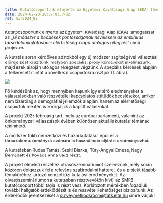 ```yaml
---
title: Kutatócsoportunk elnyerte az Egyetemi Kiválósági Alap (EKA) támogatását
date: 2024-02-20T20:07:03.743Z
ref: hir2024_02
---
```

Kutatócsoportunk elnyerte az Egyetemi Kiválósági Alap (EKA) támogatását az „*Új módszer a becslések pontosságának növelésére az empirikus társadalomkutatásban: elérhetőség-alapú utólagos rétegzés*” című projektre.

A kutatás során kérdőíves adatokból egy új módszer segítségével választási előrejelzést készítünk, melyben speciális, proxy kérdéseket alkalmazunk, majd ezek alapján utólagos rétegzést végzünk. A speciális kérdések alapján a felkeresett mintát a következő csoportokra osztjuk (1. ábra).

![](/img/abra_resized.webp)

Fő kérdésünk az, hogy mennyiben kapunk így eltérő eredményeket a választásokban való részvétellel kapcsolatos attitűdök becslésekor, amikor nem kizárólag a demográfiai jellemzők alapján, hanem az elérhetőségi csoportok mentén is korrigáljuk a kapott válaszokat.  

A projekt 2025 februárig tart, mely az európai parlamenti, valamint az önkormányzati választások évében különösen aktuális kutatási témának tekinthető. 

A módszer több nemzetközi és hazai kutatásra épül és a társadalomtudományok számára is használható eljárást eredményezhet. 

A kutatásban Rudas Tamás, Szeitl Blanka, Túry-Angyal Emese, Nagy Bernadett és Kovács Anna vesz részt. 

A projekt elméleti részéhez olvasószemináriumot szervezünk, mely során közösen dolgozzuk fel a releváns szakirodalmi hátteret, és a projekt tágabb témaköréhez tartozó nemzetközi kutatási eredményeket. Az olvasószemináriumon a kutatásban résztvevőkön kívül az SMRB kutatócsoport többi tagja is részt vesz. Korlátozott mértékben fogadjuk további hallgatók érdeklődését is és részvételi lehetőséget biztosítunk. Az érdeklődők jelentkezését a [surveymethodsroom@tatk.elte.hu](mailto:surveymethodsroom@tatk.elte.hu) címre várjuk!